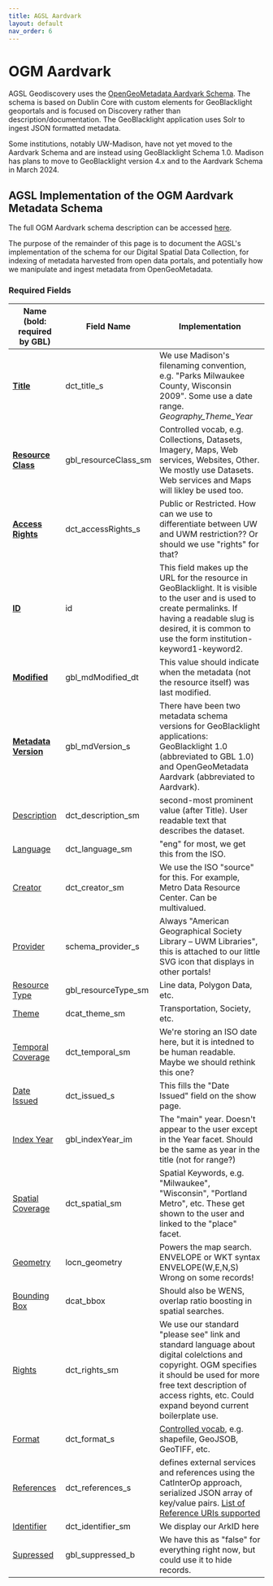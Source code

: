 ```yaml
---
title: AGSL Aardvark
layout: default
nav_order: 6
---
```


# OGM Aardvark

AGSL Geodiscovery uses the [OpenGeoMetadata Aardvark Schema](https://opengeometadata.org/about-ogm-aardvark/).
The schema is based on Dublin Core with custom elements for GeoBlacklight geoportals and is focused on Discovery rather than description/documentation.
The GeoBlacklight application uses Solr to ingest JSON formatted metadata.

Some institutions, notably UW-Madison, have not yet moved to the Aardvark Schema and are instead using GeoBlacklight Schema 1.0.
Madison has plans to move to GeoBlacklight version 4.x and to the Aardvark Schema in March 2024.

## AGSL Implementation of the OGM Aardvark Metadata Schema

The full OGM Aardvark schema description can be accessed [here](https://opengeometadata.org/ogm-aardvark/).

The purpose of the remainder of this page is to document the AGSL's implementation of the schema for our Digital Spatial Data Collection,
for indexing of metadata harvested from open data portals,
and potentially how we manipulate and ingest metadata from OpenGeoMetadata.

### Required Fields

<!--- Generate a table using this tool: https://jakebathman.github.io/Markdown-Table-Generator/. Use agsl-ogm-aardvark.csv to edit. -->

**Name (bold: required by GBL)**|**Field Name**|**Implementation**
-----|-----|-----
**[Title](https://opengeometadata.org/ogm-aardvark/#title)**|dct\_title\_s|We use Madison's filenaming convention, e.g. "Parks Milwaukee County, Wisconsin 2009". Some use a date range. *Geography\_Theme\_Year*
**[Resource Class](https://opengeometadata.org/ogm-aardvark/#resource-class)**|gbl\_resourceClass\_sm|Controlled vocab, e.g. Collections, Datasets, Imagery, Maps, Web services, Websites, Other. We mostly use Datasets. Web services and Maps will likley be used too.
**[Access Rights](https://opengeometadata.org/ogm-aardvark/#access-rights)**|dct\_accessRights\_s|Public or Restricted. How can we use to differentiate between UW and UWM restriction?? Or should we use "rights" for that?
**[ID](https://opengeometadata.org/ogm-aardvark/#id)**|id|This field makes up the URL for the resource in GeoBlacklight. It is visible to the user and is used to create permalinks. If having a readable slug is desired, it is common to use the form institution-keyword1-keyword2.
**[Modified](https://opengeometadata.org/ogm-aardvark/#modified)**|gbl\_mdModified\_dt|This value should indicate when the metadata (not the resource itself) was last modified.
**[Metadata Version](https://opengeometadata.org/ogm-aardvark/#metadata-version)**|gbl\_mdVersion\_s|There have been two metadata schema versions for GeoBlacklight applications: GeoBlacklight 1.0 (abbreviated to GBL 1.0) and OpenGeoMetadata Aardvark (abbreviated to Aardvark).
[Description](https://opengeometadata.org/ogm-aardvark/#description)|dct\_description\_sm|second-most prominent value (after Title). User readable text that describes the dataset.
[Language](https://opengeometadata.org/ogm-aardvark/#language)|dct\_language\_sm|"eng" for most, we get this from the ISO.
[Creator](https://opengeometadata.org/ogm-aardvark/#creator)|dct\_creator\_sm|We use the ISO "source" for this. For example, Metro Data Resource Center. Can be multivalued.
[Provider](https://opengeometadata.org/ogm-aardvark/#provider)|schema\_provider\_s|Always "American Geographical Society Library – UWM Libraries", this is attached to our little SVG icon that displays in other portals!
[Resource Type](https://opengeometadata.org/ogm-aardvark/#resource-type)|gbl\_resourceType\_sm|Line data, Polygon Data, etc.
[Theme](https://opengeometadata.org/ogm-aardvark/#theme)|dcat\_theme\_sm|Transportation, Society, etc.
[Temporal Coverage](https://opengeometadata.org/ogm-aardvark/#temporal-coverage)|dct\_temporal\_sm|We're storing an ISO date here, but it is intedned to be human readable. Maybe we should rethink this one?
[Date Issued](https://opengeometadata.org/ogm-aardvark/#date-issued)|dct\_issued\_s|This fills the "Date Issued" field on the show page.
[Index Year](https://opengeometadata.org/ogm-aardvark/#index-year)|gbl\_indexYear\_im|The "main" year. Doesn't appear to the user except in the Year facet. Should be the same as year in the title (not for range?)
[Spatial Coverage](https://opengeometadata.org/ogm-aardvark/#spatial-coverage)|dct\_spatial\_sm|Spatial Keywords, e.g. "Milwaukee", "Wisconsin", "Portland Metro", etc. These get shown to the user and linked to the "place" facet.
[Geometry](https://opengeometadata.org/ogm-aardvark/#geometry)|locn\_geometry|Powers the map search. ENVELOPE or WKT syntax ENVELOPE(W,E,N,S) Wrong on some records!
[Bounding Box](https://opengeometadata.org/ogm-aardvark/#bounding-box)|dcat\_bbox|Should also be WENS, overlap ratio boosting in spatial searches.
[Rights](https://opengeometadata.org/ogm-aardvark/#rights\_1)|dct\_rights\_sm|We use our standard "please see" link and standard language about digital colelctions and copyright. OGM specifies it should be used for more free text description of access rights, etc. Could expand beyond current boilerplate use.
[Format](https://opengeometadata.org/ogm-aardvark/#format)|dct\_format\_s|[Controlled vocab](https://opengeometadata.org/ogm-aardvark/#format-values), e.g. shapefile, GeoJSOB, GeoTIFF, etc.
[References](https://opengeometadata.org/ogm-aardvark/#references)|dct\_references\_s|defines external services and references using the CatInterOp approach,  serialized JSON array of key/value pairs. [List of Reference URIs supported](https://opengeometadata.org/reference-uris/)
[Identifier](https://opengeometadata.org/ogm-aardvark/#identifier)|dct\_identifier\_sm|We display our ArkID here
[Supressed](https://opengeometadata.org/ogm-aardvark/#suppressed)|gbl\_suppressed\_b|We have this as "false" for everything right now, but could use it to hide records.